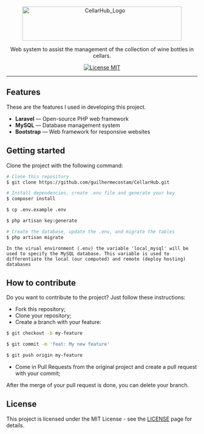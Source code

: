 
<p align="center">
<br>
<img src="http://arioliveira.duckdns.org:3110/alunos/GuilhermeC/cellarhub_logo.PNG" height="90" width="420" alt="CellarHub_Logo">
</p>

<p align="center">Web system to assist the management of the collection of wine bottles in cellars.</p>

<p align="center">
  <a href="https://opensource.org/licenses/MIT">
    <img src="https://img.shields.io/badge/License-MIT-blue.svg" alt="License MIT">
  </a>
</p>

<hr />

## Features

These are the features I used in developing this project.

- **Laravel** — Open-source PHP web framework
- **MySQL** — Database management system
- **Bootstrap** — Web framework for responsive websites

## Getting started

Clone the project with the following command:

```bash
# Clone this repository
$ git clone https://github.com/guilhermecostam/CellarHub.git

# Install dependencies, create .env file and generate your key
$ composer install

$ cp .env.example .env

$ php artisan key:generate

# Create the database, update the .env, and migrate the tables
$ php artisan migrate
```
```
In the virual environment (.env) the variable 'local_mysql' will be used to specify the MySQL database. This variable is used to differentiate the local (our computed) and remote (deploy hosting) databases
```
## How to contribute
Do you want to contribute to the project? Just follow these instructions:

- Fork this repository;
- Clone your repository;
- Create a branch with your feature:
```bash
$ git checkout -b my-feature

$ git commit -m 'feat: My new feature'

$ git push origin my-feature
```

- Come in Pull Requests from the original project and create a pull request with your commit;

After the merge of your pull request is done, you can delete your branch.

## License

This project is licensed under the MIT License - see the [LICENSE](https://github.com/guilhermecostam/CellarHub/blob/main/LICENSE) page for details.
